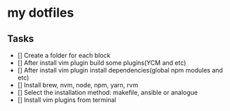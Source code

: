 my dotfiles
=

## Tasks
- [] Create a folder for each block
- [] After install vim plugin build some plugins(YCM and etc)
- [] After install vim plugin install dependencies(global npm modules and etc)
- [] Install brew, nvm, node, npm, yarn, rvm
- [] Select the installation method: makefile, ansible or analogue
- [] Install vim plugins from terminal
